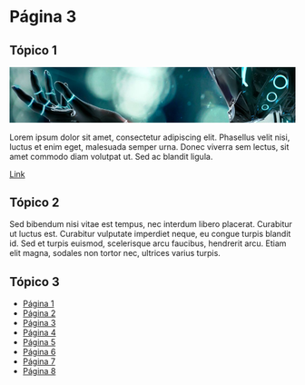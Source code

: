 # Página 3

## Tópico 1

![Image](../images/example.png)

Lorem ipsum dolor sit amet, consectetur adipiscing elit. Phasellus velit nisi, luctus et enim eget, malesuada semper urna. Donec viverra sem lectus, sit amet commodo diam volutpat ut. Sed ac blandit ligula. 

[Link](https://github.com/ricardopedias/markhelp)

## Tópico 2

Sed bibendum nisi vitae est tempus, nec interdum libero placerat. Curabitur ut luctus est. Curabitur vulputate imperdiet neque, eu congue turpis blandit id. Sed et turpis euismod, scelerisque arcu faucibus, hendrerit arcu. Etiam elit magna, sodales non tortor nec, ultrices varius turpis.

## Tópico 3

-   [Página 1](../page-one.md)
-   [Página 2](../page-two.md)
-   [Página 3](../01_O_Básico/01-page-three.md)
-   [Página 4](../01_O_Básico/02-page-four.md)
-   [Página 5](../02-Avançado/01-page-five.md)
-   [Página 6](../02-Avançado/02-page-six.md)
-   [Página 7](../02-Avançado/03_Subfolder/page-seven.md)
-   [Página 8](../02-Avançado/03_Subfolder/page-eight.md)
